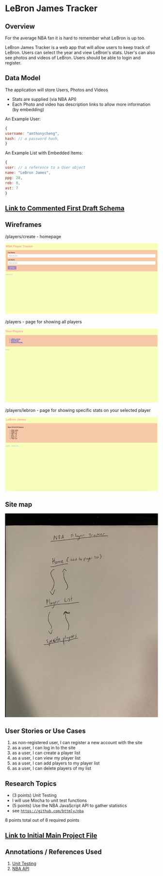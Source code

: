 # LeBron James Tracker

## Overview

For the average NBA fan it is hard to remember what LeBron is up too.

LeBron James Tracker is a web app that will allow users to keep track of LeBron. Users can select the year and view LeBron's stats. User's can also see photos and videos of LeBron. Users should be able to login and register.


## Data Model

The application will store Users, Photos and Videos

* Stats are supplied (via NBA API)
* Each Photo and video has description links to allow more information (by embedding)


An Example User:

```javascript
{
username: "anthonycheng",
hash: // a password hash,
}
```

An Example List with Embedded Items:

```javascript
{
user: // a reference to a User object
name: "LeBron James",
ppg: 28,
reb: 8,
ast: 7
}
```


## [Link to Commented First Draft Schema](db.js) 


## Wireframes

/players/create - homepage

![list create](documentation/1homepage.png)

/players - page for showing all players

![list](documentation/2allPlayers.png)

/players/lebron - page for showing specific stats on your selected player

![list](documentation/3specificPlayer.png)

## Site map

![list](documentation/sitemap.jpg)

## User Stories or Use Cases

1. as non-registered user, I can register a new account with the site
2. as a user, I can log in to the site
3. as a user, I can create a player list
4. as a user, I can view my player list
5. as a user, I can add players to my player list
6. as a user, I can delete players of my list

## Research Topics

* (3 points) Unit Testing
* I will use Mocha to unit test functions
* (5 points) Use the NBA JavaScript API to gather statistics
* see <code>https://github.com/bttmly/nba</code>


8 points total out of 8 required points 


## [Link to Initial Main Project File](app.js) 

## Annotations / References Used

1. [Unit Testing](https://www.youtube.com/watch?v=MLTRHc5dk6s)
2. [NBA API](https://github.com/bttmly/nba) 

